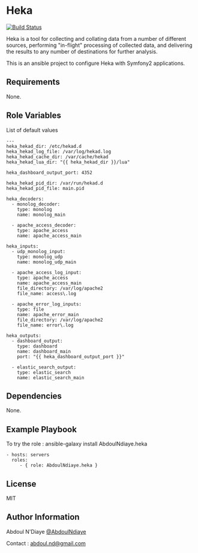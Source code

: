 Heka
====

[![Build Status](https://travis-ci.org/AbdoulNdiaye/ansible-role-heka.svg)](https://travis-ci.org/AbdoulNdiaye/ansible-role-heka)

Heka is a tool for collecting and collating data from a number of different sources, performing "in-flight" processing of collected data, and delivering the results to any number of destinations for further analysis.

This is an ansible project to configure Heka with Symfony2 applications.

Requirements
------------

None.

Role Variables
--------------

List of default values
    
    ---
    heka_hekad_dir: /etc/hekad.d
    heka_hekad_log_file: /var/log/hekad.log
    heka_hekad_cache_dir: /var/cache/hekad
    heka_hekad_lua_dir: "{{ heka_hekad_dir }}/lua"
    
    heka_dashboard_output_port: 4352
    
    heka_hekad_pid_dir: /var/run/hekad.d
    heka_hekad_pid_file: main.pid
    
    heka_decoders:
      - monolog_decoder:
        type: monolog
        name: monolog_main
    
      - apache_access_decoder:
        type: apache_access
        name: apache_access_main
    
    heka_inputs:
      - udp_monolog_input:
        type: monolog_udp
        name: monolog_udp_main
    
      - apache_access_log_input:
        type: apache_access
        name: apache_access_main
        file_directory: /var/log/apache2
        file_name: access\.log
    
      - apache_error_log_inputs:
        type: file
        name: apache_error_main
        file_directory: /var/log/apache2
        file_name: error\.log
    
    heka_outputs:
      - dashboard_output:
        type: dashboard
        name: dashboard_main
        port: "{{ heka_dashboard_output_port }}"
    
      - elastic_search_output:
        type: elastic_search
        name: elastic_search_main


Dependencies
------------

None.

Example Playbook
----------------

To try the role : ansible-galaxy install AbdoulNdiaye.heka

    - hosts: servers
      roles:
         - { role: AbdoulNdiaye.heka }

License
-------

MIT

Author Information
------------------

Abdoul N'Diaye [@AbdoulNdiaye](https://twitter.com/AbdoulNDiaye)

Contact : <abdoul.nd@gmail.com>

